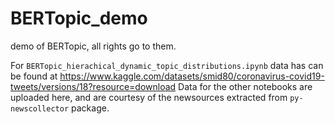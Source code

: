 # BERTopic_demo

demo of BERTopic, all rights go to them. 

For `BERTopic_hierachical_dynamic_topic_distributions.ipynb` data has can be found at https://www.kaggle.com/datasets/smid80/coronavirus-covid19-tweets/versions/18?resource=download
Data for the other notebooks are uploaded here, and are courtesy of the newsources extracted from `py-newscollector` package. 
